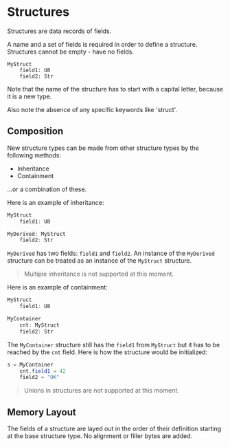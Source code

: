 # Structures

Structures are data records of fields.

A name and a set of fields is required in order to define a structure. Structures cannot be empty - have no fields.

```
MyStruct
    field1: U8
    field2: Str
```

Note that the name of the structure has to start with a capital letter, because it is a new type.

Also note the absence of any specific keywords like 'struct'.

## Composition

New structure types can be made from other structure types by the following methods:

- Inheritance
- Containment

...or a combination of these.

Here is an example of inheritance:

```C#
MyStruct
    field1: U8

MyDerived: MyStruct
    field2: Str
```

`MyDerived` has two fields: `field1` and `field2`. An instance of  the `MyDerived` structure can be treated as an instance of the `MyStruct` structure.

> Multiple inheritance is not supported at this moment.

Here is an example of containment:

```C#
MyStruct
    field1: U8

MyContainer
    cnt: MyStruct
    field2: Str
```

The `MyContainer` structure still has the `field1` from `MyStruct` but it has to be reached by the `cnt` field. Here is how the structure would be initialized:

```C#
s = MyContainer
    cnt.field1 = 42
    field2 = "OK"
```

> Unions in structures are not supported at this moment.

## Memory Layout

The fields of a structure are layed out in the order of their definition starting at the base structure type. No alignment or filler bytes are added.
